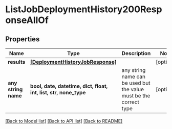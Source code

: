 # ListJobDeploymentHistory200ResponseAllOf


## Properties
Name | Type | Description | Notes
------------ | ------------- | ------------- | -------------
**results** | [**[DeploymentHistoryJobResponse]**](DeploymentHistoryJobResponse.md) |  | [optional] 
**any string name** | **bool, date, datetime, dict, float, int, list, str, none_type** | any string name can be used but the value must be the correct type | [optional]

[[Back to Model list]](../README.md#documentation-for-models) [[Back to API list]](../README.md#documentation-for-api-endpoints) [[Back to README]](../README.md)


